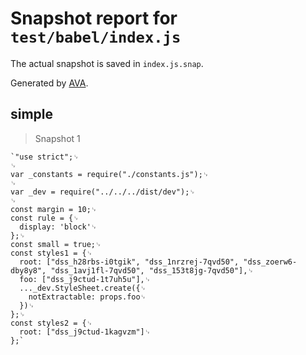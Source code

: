 # Snapshot report for `test/babel/index.js`

The actual snapshot is saved in `index.js.snap`.

Generated by [AVA](https://ava.li).

## simple

> Snapshot 1

    `"use strict";␊
    ␊
    var _constants = require("./constants.js");␊
    ␊
    var _dev = require("../../../dist/dev");␊
    ␊
    const margin = 10;␊
    const rule = {␊
      display: 'block'␊
    };␊
    const small = true;␊
    const styles1 = {␊
      root: ["dss_h28rbs-i0tgik", "dss_1nrzrej-7qvd50", "dss_zoerw6-dby8y8", "dss_1avj1fl-7qvd50", "dss_153t8jg-7qvd50"],␊
      foo: ["dss_j9ctud-1t7uh5u"],␊
      ..._dev.StyleSheet.create({␊
        notExtractable: props.foo␊
      })␊
    };␊
    const styles2 = {␊
      root: ["dss_j9ctud-1kagvzm"]␊
    };`
